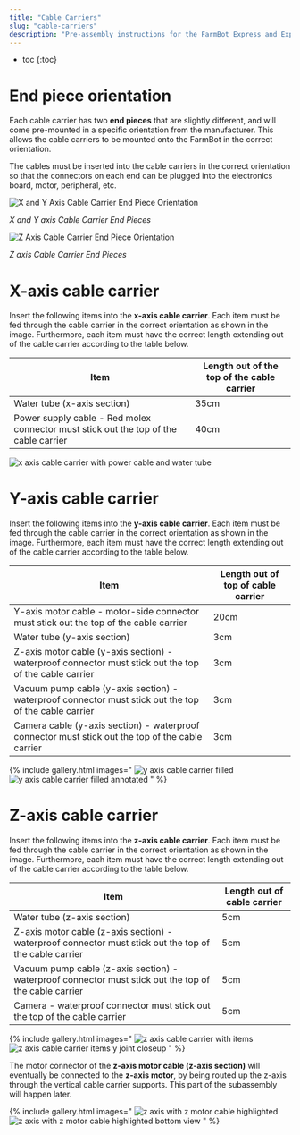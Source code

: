 ```yaml
---
title: "Cable Carriers"
slug: "cable-carriers"
description: "Pre-assembly instructions for the FarmBot Express and Express XL cable carriers"
---
```


* toc
{:toc}

# End piece orientation
Each cable carrier has two **end pieces** that are slightly different, and will come pre-mounted in a specific orientation from the manufacturer. This allows the cable carriers to be mounted onto the FarmBot in the correct orientation.

The cables must be inserted into the cable carriers in the correct orientation so that the connectors on each end can be plugged into the electronics board, motor, peripheral, etc.

![X and Y Axis Cable Carrier End Piece Orientation](_images/x_and_y_axis_cable_carrier_end_piece_orientation.jpg)

_X and Y axis Cable Carrier End Pieces_



![Z Axis Cable Carrier End Piece Orientation](_images/z_axis_cable_carrier_end_piece_orientation.jpg)

_Z axis Cable Carrier End Pieces_

# X-axis cable carrier
Insert the following items into the **x-axis cable carrier**. Each item must be fed through the cable carrier in the correct orientation as shown in the image. Furthermore, each item must have the correct length extending out of the cable carrier according to the table below.

|Item                          |Length out of the top of the cable carrier|
|------------------------------|------------------------------|
|Water tube (x-axis section)   |35cm
|Power supply cable - Red molex connector must stick out the top of the cable carrier|40cm



![x axis cable carrier with power cable and water tube](_images/x_axis_cable_carrier_with_power_cable_and_water_tube.png)

# Y-axis cable carrier
Insert the following items into the **y-axis cable carrier**. Each item must be fed through the cable carrier in the correct orientation as shown in the image. Furthermore, each item must have the correct length extending out of the cable carrier according to the table below.

|Item                          |Length out of top of cable carrier|
|------------------------------|------------------------------|
|Y-axis motor cable - motor-side connector must stick out the top of the cable carrier|20cm
|Water tube (y-axis section)   |3cm
|Z-axis motor cable (y-axis section) - waterproof connector must stick out the top of the cable carrier|3cm
|Vacuum pump cable (y-axis section) - waterproof connector must stick out the top of the cable carrier|3cm
|Camera cable (y-axis section) - waterproof connector must stick out the top of the cable carrier|3cm

{% include gallery.html images="
![y axis cable carrier filled](_images/y_axis_cable_carrier_filled.png)
![y axis cable carrier filled annotated](_images/y_axis_cable_carrier_filled_annotated.png)
" %}

# Z-axis cable carrier
Insert the following items into the **z-axis cable carrier**. Each item must be fed through the cable carrier in the correct orientation as shown in the image. Furthermore, each item must have the correct length extending out of the cable carrier according to the table below.

|Item                          |Length out of cable carrier   |
|------------------------------|------------------------------|
|Water tube (z-axis section)   |5cm
|Z-axis motor cable (z-axis section) - waterproof connector must stick out the top of the cable carrier|5cm
|Vacuum pump cable (z-axis section) - waterproof connector must stick out the top of the cable carrier|5cm
|Camera - waterproof connector must stick out the top of the cable carrier|5cm

{% include gallery.html images="
![z axis cable carrier with items](_images/z_axis_cable_carrier_with_items.png)
![z axis cable carrier items y joint closeup](_images/z_axis_cable_carrier_items_y_joint_closeup.png)
" %}

The motor connector of the **z-axis motor cable (z-axis section)** will eventually be connected to the **z-axis motor**, by being routed up the z-axis through the vertical cable carrier supports. This part of the subassembly will happen later.

{% include gallery.html images="
![z axis with z motor cable highlighted](_images/z_axis_with_z_motor_cable_highlighted.png)
![z axis with z motor cable highlighted bottom view](_images/z_axis_with_z_motor_cable_highlighted_bottom_view.png)
" %}

